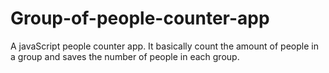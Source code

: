 # Group-of-people-counter-app
 A javaScript  people counter app. It basically count the amount of people in a group and saves the number of people in each group.
